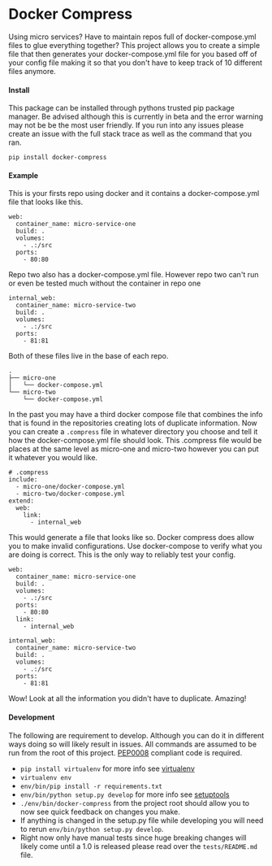 # Docker Compress
Using micro services? Have to maintain repos full of docker-compose.yml files to glue everything together? This project allows you to create a simple file that then generates your docker-compose.yml file for you based off of your config file making it so that you don't have to keep track of 10 different files anymore.

#### Install

This package can be installed through pythons trusted pip package manager. Be advised although this is currently in beta and the error warning may not be be the most user friendly. If you run into any issues please create an issue with the full stack trace as well as the command that you ran.

    pip install docker-compress

#### Example

This is your firsts repo using docker and it contains a docker-compose.yml file that looks like this.

    web:
      container_name: micro-service-one
      build: .
      volumes:
        - .:/src
      ports:
        - 80:80

Repo two also has a docker-compose.yml file. However repo two can't run or even be tested much without the container in repo one

    internal_web:
      container_name: micro-service-two
      build: .
      volumes:
        - .:/src
      ports:
        - 81:81

Both of these files live in the base of each repo.

    .
    ├── micro-one
    │   └── docker-compose.yml
    └── micro-two
        └── docker-compose.yml

In the past you may have a third docker compose file that combines the info that is found in the repositories creating lots of duplicate information. Now you can create a `.compress` file in whatever directory you choose and tell it how the docker-compose.yml file should look. This .compress file would be places at the same level as micro-one and micro-two however you can put it whatever you would like.

    # .compress
    include:
      - micro-one/docker-compose.yml
      - micro-two/docker-compose.yml
    extend:
      web:
        link:
          - internal_web

This would generate a file that looks like so. Docker compress does allow you to make invalid configurations. Use docker-compose to verify what you are doing is correct. This is the only way to reliably test your config.

    web:
      container_name: micro-service-one
      build: .
      volumes:
        - .:/src
      ports:
        - 80:80
      link:
        - internal_web

    internal_web:
      container_name: micro-service-two
      build: .
      volumes:
        - .:/src
      ports:
        - 81:81

Wow! Look at all the information you didn't have to duplicate. Amazing!

#### Development

The following are requirement to develop. Although you can do it in different ways doing so will likely result in issues. All commands are assumed to be run from the root of this project. [PEP0008](https://www.python.org/dev/peps/pep-0008) compliant code is required.

- `pip install virtualenv` for more info see [virtualenv](http://docs.python-guide.org/en/latest/dev/virtualenvs/)
- `virtualenv env`
- `env/bin/pip install -r requirements.txt`
- `env/bin/python setup.py develop` for more info see [setuptools](https://pythonhosted.org/setuptools/setuptools.html)
- `./env/bin/docker-compress` from the project root should allow you to now see quick feedback on changes you make.
- If anything is changed in the setup.py file while developing you will need to rerun `env/bin/python setup.py develop`.
- Right now only have manual tests since huge breaking changes will likely come until a 1.0 is released please read over the `tests/README.md` file.

